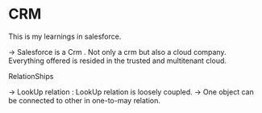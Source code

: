 # CRM
This is my learnings in salesforce.

-> Salesforce is a  Crm . Not only a crm but also a cloud company. Everything offered is resided in the trusted and multitenant cloud.

RelationShips 

-> LookUp relation : LookUp relation is loosely coupled.
-> One object can be connected to other in one-to-may relation.